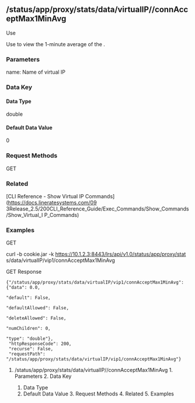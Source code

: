 ## /status/app/proxy/stats/data/virtualIP/<name>/connAcceptMax1MinAvg

Use

Use to view the 1-minute average of the .

### Parameters

name: Name of virtual IP

### Data Key

#### Data Type

double

#### Default Data Value

0

### Request Methods

GET

### Related

[CLI Reference - Show Virtual IP Commands](https://docs.lineratesystems.com/09
3Release_2.5/200CLI_Reference_Guide/Exec_Commands/Show_Commands/Show_Virtual_I
P_Commands)

### Examples

GET

curl -b cookie.jar -k https://10.1.2.3:8443/lrs/api/v1.0/status/app/proxy/stat
s/data/virtualIP/vip1/connAcceptMax1MinAvg

GET Response

    
    {"/status/app/proxy/stats/data/virtualIP/vip1/connAcceptMax1MinAvg": {"data": 0.0,
                                                                             "default": False,
                                                                             "defaultAllowed": False,
                                                                             "deleteAllowed": False,
                                                                             "numChildren": 0,
                                                                             "type": "double"},
     "httpResponseCode": 200,
     "recurse": False,
     "requestPath": "/status/app/proxy/stats/data/virtualIP/vip1/connAcceptMax1MinAvg"}
    

  1. /status/app/proxy/stats/data/virtualIP/<name>/connAcceptMax1MinAvg
    1. Parameters
    2. Data Key
      1. Data Type
      2. Default Data Value
    3. Request Methods
    4. Related
    5. Examples

